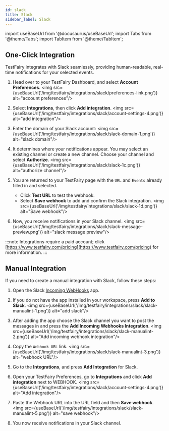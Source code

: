 ```yaml
---
id: slack
title: Slack
sidebar_label: Slack
---
```


import useBaseUrl from '@docusaurus/useBaseUrl';
import Tabs from '@theme/Tabs';
import TabItem from '@theme/TabItem';

## One-Click Integration

TestFairy integrates with Slack seamlessly, providing human-readable, real-time notifications for your selected events.

1. Head over to your TestFairy Dashboard, and select **Account Preferences**.
   <img src={useBaseUrl('/img/testfairy/integrations/slack/preferences-link.png')} alt="account preferences"/>

1. Select **Integrations**, then click **Add integration**.
   <img src={useBaseUrl('/img/testfairy/integrations/slack/account-settings-4.png')} alt="add integration"/>

1. Enter the domain of your Slack account:
   <img src={useBaseUrl('/img/testfairy/integrations/slack/slack-domain-1.png')} alt="slack domain"/>

1. It determines where your notifications appear. You may select an existing channel or create a new channel. Choose your channel and select **Authorize**.
   <img src={useBaseUrl('/img/testfairy/integrations/slack/slack-1c.png')} alt="authorize channel"/>

1. You are returned to your TestFairy page with the `URL` and `Events` already filled in and selected.

   - Click **Test URL** to test the webhook.
   - Select **Save webhook** to add and confirm the Slack integration.
     <img src={useBaseUrl('/img/testfairy/integrations/slack/slack-1d.png')} alt="Save webhook"/>

1. Now, you receive notifications in your Slack channel.
   <img src={useBaseUrl('/img/testfairy/integrations/slack/slack-message-preview.png')} alt="slack message preview"/>

:::note
Integrations require a paid account; click [https://www.testfairy.com/pricing](https://www.testfairy.com/pricing) for more information.
:::

## Manual Integration

If you need to create a manual integration with Slack, follow these steps:

1. Open the Slack [Incoming WebHooks](https://slack.com/apps/A0F7XDUAZ-incoming-webhooks) app.

1. If you do not have the app installed in your workspace, press **Add to Slack**.
   <img src={useBaseUrl('/img/testfairy/integrations/slack/slack-manualint-1.png')} alt="add slack"/>

1. After adding the app choose the Slack channel you want to post the messages in and press the **Add Incoming Webhooks Integration**.
   <img src={useBaseUrl('/img/testfairy/integrations/slack/slack-manualint-2.png')} alt="Add incoming webhook integration"/>

1. Copy the `Webhook URL` link.
   <img src={useBaseUrl('/img/testfairy/integrations/slack/slack-manualint-3.png')} alt="webhook URL"/>

1. Go to the **Integrations**, and press **Add Integration** for Slack.

1. Open your TestFairy Preferences, go to **Integrations** and click **Add integration** next to WEBHOOK.
   <img src={useBaseUrl('/img/testfairy/integrations/slack/account-settings-4.png')} alt="Add integration"/>

1. Paste the Webhook URL into the URL field and then **Save webhook**.
   <img src={useBaseUrl('/img/testfairy/integrations/slack/slack-manualint-5.png')} alt="save webhook"/>

1. You now receive notifications in your Slack channel.
